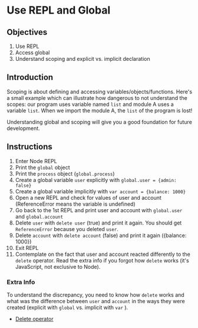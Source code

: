 # Use REPL and Global

## Objectives

1. Use REPL
2. Access global
3. Understand scoping and explicit vs. implicit declaration

## Introduction

Scoping is about defining and accessing variables/objects/functions. Here's a small example which can illustrate how dangerous to not understand the scopes: our program uses variable named `list` and module A uses a variable `list`. When we import the module A, the `list` of the program is lost!

Understanding global and scoping will give you a good foundation for future development.

## Instructions

1. Enter Node REPL
1. Print the `global` object
1. Print the `process` object (`global.process`)
1. Create a global variable `user` explicitly with `global.user = {admin: false}`
1. Create a global variable implicitly with `var account = {balance: 1000}`
1. Open a new REPL and check for values of user and account (ReferenceError means the variable is undefined)
1. Go back to the 1st REPL and print user and account with `global.user` and `global.account`
1. Delete `user` with `delete user` (true) and print it again. You should get `ReferenceError` because you deleted `user`.
1. Delete `account` with `delete account` (false) and print it again ({balance: 1000})
1. Exit REPL
1. Contemplate on the fact that user and account reacted differently to the `delete` operator. Read the extra info if you forgot how `delete` works (it's JavaScript, not exclusive to Node).


### Extra Info

To understand the discrepancy, you need to know how `delete` works and what was the difference between `user` and `account` in the ways they were created (explicit with `global` vs. implicit with `var` ).

* [Delete operator](https://developer.mozilla.org/en-US/docs/Web/JavaScript/Reference/Operators/delete)
